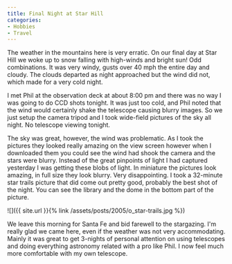 ```yaml
---
title: Final Night at Star Hill
categories:
- Hobbies
- Travel
---
```


The weather in the mountains here is very erratic. On our final day at Star Hill we woke up to snow falling with high-winds and bright sun! Odd combinations. It was very windy, gusts over 40 mph the entire day and cloudy. The clouds departed as night approached but the wind did not, which made for a very cold night.

I met Phil at the observation deck at about 8:00 pm and there was no way I was going to do CCD shots tonight. It was just too cold, and Phil noted that the wind would certainly shake the telescope causing blurry images. So we just setup the camera tripod and I took wide-field pictures of the sky all night. No telescope viewing tonight.

The sky was great, however, the wind was problematic. As I took the pictures they looked really amazing on the view screen however when I downloaded them you could see the wind had shook the camera and the stars were blurry. Instead of the great pinpoints of light I had captured yesterday I was getting these blobs of light. In miniature the pictures look amazing, in full size they look blurry. Very disappointing. I took a 32-minute star trails picture that did come out pretty good, probably the best shot of the night. You can see the library and the dome in the bottom part of the picture.

![]({{ site.url }}{% link /assets/posts/2005/o_star-trails.jpg %})

We leave this morning for Santa Fe and bid farewell to the stargazing. I'm really glad we came here, even if the weather was not very accommodating. Mainly it was great to get 3-nights of personal attention on using telescopes and doing everything astronomy related with a pro like Phil. I now feel much more comfortable with my own telescope.
